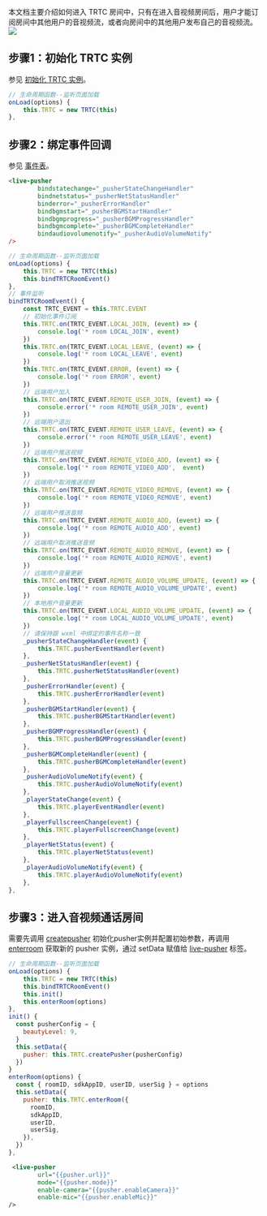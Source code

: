 本文档主要介绍如何进入 TRTC 房间中，只有在进入音视频房间后，用户才能订阅房间中其他用户的音视频流，或者向房间中的其他用户发布自己的音视频流。
![](https://qcloudimg.tencent-cloud.cn/raw/861153473c6e4679affdb2d24a71f775.png)

[](id:step1)
## 步骤1：初始化 TRTC 实例
参见 [初始化 TRTC 实例](https://cloud.tencent.com/document/product/647/17018#.E5.88.9D.E5.A7.8B.E5.8C.96-trtc-.E5.AE.9E.E4.BE.8B)。

```javascript
// 生命周期函数--监听页面加载
onLoad(options) {
    this.TRTC = new TRTC(this)
},
```

[](id:step2)
## 步骤2：绑定事件回调
参见 [事件表](https://cloud.tencent.com/document/product/647/17018#Event)。
```html
<live-pusher
        bindstatechange="_pusherStateChangeHandler"
        bindnetstatus="_pusherNetStatusHandler"
        binderror="_pusherErrorHandler"
        bindbgmstart="_pusherBGMStartHandler"
        bindbgmprogress="_pusherBGMProgressHandler"
        bindbgmcomplete="_pusherBGMCompleteHandler"
        bindaudiovolumenotify="_pusherAudioVolumeNotify"
/>
```

```javascript
// 生命周期函数--监听页面加载
onLoad(options) {
    this.TRTC = new TRTC(this)
    this.bindTRTCRoomEvent()
},
// 事件监听
bindTRTCRoomEvent() {
    const TRTC_EVENT = this.TRTC.EVENT
    // 初始化事件订阅
    this.TRTC.on(TRTC_EVENT.LOCAL_JOIN, (event) => {
        console.log('* room LOCAL_JOIN', event)
    })
    this.TRTC.on(TRTC_EVENT.LOCAL_LEAVE, (event) => {
        console.log('* room LOCAL_LEAVE', event)
    })
    this.TRTC.on(TRTC_EVENT.ERROR, (event) => {
        console.log('* room ERROR', event)
    })
    // 远端用户加入
    this.TRTC.on(TRTC_EVENT.REMOTE_USER_JOIN, (event) => {
        console.error('* room REMOTE_USER_JOIN', event)
    })
    // 远端用户退出
    this.TRTC.on(TRTC_EVENT.REMOTE_USER_LEAVE, (event) => {
        console.error('* room REMOTE_USER_LEAVE', event)
    })
    // 远端用户推送视频
    this.TRTC.on(TRTC_EVENT.REMOTE_VIDEO_ADD, (event) => {
        console.log('* room REMOTE_VIDEO_ADD',  event)
    })
    // 远端用户取消推送视频
    this.TRTC.on(TRTC_EVENT.REMOTE_VIDEO_REMOVE, (event) => {
        console.log('* room REMOTE_VIDEO_REMOVE', event)
    })
    // 远端用户推送音频
    this.TRTC.on(TRTC_EVENT.REMOTE_AUDIO_ADD, (event) => {
        console.log('* room REMOTE_AUDIO_ADD', event)
    })
    // 远端用户取消推送音频
    this.TRTC.on(TRTC_EVENT.REMOTE_AUDIO_REMOVE, (event) => {
        console.log('* room REMOTE_AUDIO_REMOVE', event)
    })
    // 远端用户音量更新
    this.TRTC.on(TRTC_EVENT.REMOTE_AUDIO_VOLUME_UPDATE, (event) => {
        console.log('* room REMOTE_AUDIO_VOLUME_UPDATE', event)
    })
    // 本地用户音量更新
    this.TRTC.on(TRTC_EVENT.LOCAL_AUDIO_VOLUME_UPDATE, (event) => {
        console.log('* room LOCAL_AUDIO_VOLUME_UPDATE', event)
    })
    // 请保持跟 wxml 中绑定的事件名称一致
    _pusherStateChangeHandler(event) {
        this.TRTC.pusherEventHandler(event)
    },
    _pusherNetStatusHandler(event) {
        this.TRTC.pusherNetStatusHandler(event)
    },
    _pusherErrorHandler(event) {
        this.TRTC.pusherErrorHandler(event)
    },
    _pusherBGMStartHandler(event) {
        this.TRTC.pusherBGMStartHandler(event)
    },
    _pusherBGMProgressHandler(event) {
        this.TRTC.pusherBGMProgressHandler(event)
    },
    _pusherBGMCompleteHandler(event) {
        this.TRTC.pusherBGMCompleteHandler(event)
    },
    _pusherAudioVolumeNotify(event) {
        this.TRTC.pusherAudioVolumeNotify(event)
    },
    _playerStateChange(event) {
        this.TRTC.playerEventHandler(event)
    },
    _playerFullscreenChange(event) {
        this.TRTC.playerFullscreenChange(event)
    },
    _playerNetStatus(event) {
        this.TRTC.playerNetStatus(event)
    },
    _playerAudioVolumeNotify(event) {
        this.TRTC.playerAudioVolumeNotify(event)
    },
},
```

[](id:step3)
## 步骤3：进入音视频通话房间
需要先调用 [createpusher](https://cloud.tencent.com/document/product/647/17018#createpusher(pusherattributes)) 初始化pusher实例并配置初始参数，再调用 [enterroom](https://cloud.tencent.com/document/product/647/17018#enterroom(params)) 获取新的 pusher 实例，通过 setData 赋值给 [live-pusher](https://developers.weixin.qq.com/miniprogram/dev/component/live-pusher.html) 标签。
```javascript
// 生命周期函数--监听页面加载
onLoad(options) {
	this.TRTC = new TRTC(this)
	this.bindTRTCRoomEvent()
	this.init()
	this.enterRoom(options)
},
init() {
  const pusherConfig = {
    beautyLevel: 9,
  }
  this.setData({
    pusher: this.TRTC.createPusher(pusherConfig)
  })
}
enterRoom(options) {
  const { roomID, sdkAppID, userID, userSig } = options
  this.setData({
    pusher: this.TRTC.enterRoom({
      roomID,
      sdkAppID,
      userID,
      userSig,
    }),
  })
},
```
```xml
 <live-pusher
        url="{{pusher.url}}"
        mode="{{pusher.mode}}"
        enable-camera="{{pusher.enableCamera}}"
        enable-mic="{{pusher.enableMic}}"
/>
```

